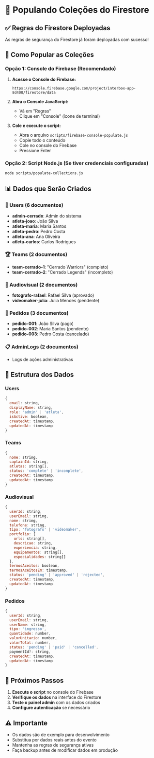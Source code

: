# 🚀 Populando Coleções do Firestore

## ✅ Regras do Firestore Deployadas

As regras de segurança do Firestore já foram deployadas com sucesso!

## 📝 Como Popular as Coleções

### Opção 1: Console do Firebase (Recomendado)

1. **Acesse o Console do Firebase:**
   ```
   https://console.firebase.google.com/project/interbox-app-8d400/firestore/data
   ```

2. **Abra o Console JavaScript:**
   - Vá em "Regras" 
   - Clique em "Console" (ícone de terminal)

3. **Cole e execute o script:**
   - Abra o arquivo `scripts/firebase-console-populate.js`
   - Copie todo o conteúdo
   - Cole no console do Firebase
   - Pressione Enter

### Opção 2: Script Node.js (Se tiver credenciais configuradas)

```bash
node scripts/populate-collections.js
```

## 📊 Dados que Serão Criados

### 👥 Users (6 documentos)
- **admin-cerrado**: Admin do sistema
- **atleta-joao**: João Silva
- **atleta-maria**: Maria Santos  
- **atleta-pedro**: Pedro Costa
- **atleta-ana**: Ana Oliveira
- **atleta-carlos**: Carlos Rodrigues

### 🏆 Teams (2 documentos)
- **team-cerrado-1**: "Cerrado Warriors" (completo)
- **team-cerrado-2**: "Cerrado Legends" (incompleto)

### 📸 Audiovisual (2 documentos)
- **fotografo-rafael**: Rafael Silva (aprovado)
- **videomaker-julia**: Julia Mendes (pendente)

### 🎫 Pedidos (3 documentos)
- **pedido-001**: João Silva (pago)
- **pedido-002**: Maria Santos (pendente)
- **pedido-003**: Pedro Costa (cancelado)

### 📋 AdminLogs (2 documentos)
- Logs de ações administrativas

## 🔧 Estrutura dos Dados

### Users
```javascript
{
  email: string,
  displayName: string,
  role: 'admin' | 'atleta',
  isActive: boolean,
  createdAt: timestamp,
  updatedAt: timestamp
}
```

### Teams
```javascript
{
  nome: string,
  captainId: string,
  atletas: string[],
  status: 'complete' | 'incomplete',
  createdAt: timestamp,
  updatedAt: timestamp
}
```

### Audiovisual
```javascript
{
  userId: string,
  userEmail: string,
  nome: string,
  telefone: string,
  tipo: 'fotografo' | 'videomaker',
  portfolio: {
    urls: string[],
    descricao: string,
    experiencia: string,
    equipamentos: string[],
    especialidades: string[]
  },
  termosAceitos: boolean,
  termosAceitosEm: timestamp,
  status: 'pending' | 'approved' | 'rejected',
  createdAt: timestamp,
  updatedAt: timestamp
}
```

### Pedidos
```javascript
{
  userId: string,
  userEmail: string,
  userName: string,
  tipo: 'ingresso',
  quantidade: number,
  valorUnitario: number,
  valorTotal: number,
  status: 'pending' | 'paid' | 'cancelled',
  paymentId?: string,
  createdAt: timestamp,
  updatedAt: timestamp
}
```

## 🎯 Próximos Passos

1. **Execute o script** no console do Firebase
2. **Verifique os dados** na interface do Firestore
3. **Teste o painel admin** com os dados criados
4. **Configure autenticação** se necessário

## ⚠️ Importante

- Os dados são de exemplo para desenvolvimento
- Substitua por dados reais antes do evento
- Mantenha as regras de segurança ativas
- Faça backup antes de modificar dados em produção 